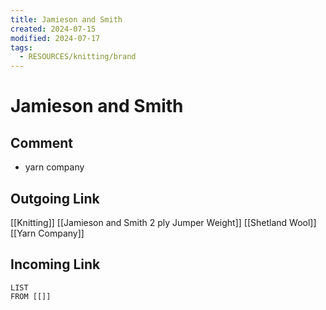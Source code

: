 ```yaml
---
title: Jamieson and Smith
created: 2024-07-15
modified: 2024-07-17
tags:
  - RESOURCES/knitting/brand
---
```

# Jamieson and Smith
## Comment
- yarn company
## Outgoing Link
[[Knitting]]
[[Jamieson and Smith 2 ply Jumper Weight]]
[[Shetland Wool]]
[[Yarn Company]]
## Incoming Link
```dataview
LIST
FROM [[]]
```
